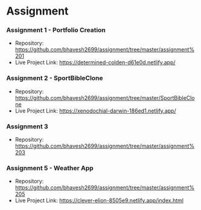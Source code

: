# Assignment
### Assignment 1 - Portfolio Creation 
- Repository: https://github.com/bhavesh2699/assignment/tree/master/assignment%201
- Live Project Link: https://determined-colden-d61e0d.netlify.app/

### Assignment 2 - SportBibleClone 
- Repository: https://github.com/bhavesh2699/assignment/tree/master/SportBibleClone
- Live Project Link: https://xenodochial-darwin-186ed1.netlify.app/

### Assignment 3 
- Repository: https://github.com/bhavesh2699/assignment/tree/master/assignment%203

### Assignment 5 - Weather App 
- Repository: https://github.com/bhavesh2699/assignment/tree/master/assignment%205
- Live Project Link: https://clever-elion-8505e9.netlify.app/index.html
